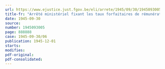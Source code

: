```yaml
---
url: https://www.ejustice.just.fgov.be/eli/arrete/1945/09/30/1945093005/justel
title-fr: "Arrêté ministériel fixant les taux forfaitaires de rémunération sur base desquels sont calculées les cotisations prévues à l'article 3 de l'arrêté-loi du 28 décembre 1944, concernant la sécurité sociale des travailleurs, en ce qui concerne les employeurs et les travailleurs rémunérés au pourboire, qui relèvent de l'industrie hôtelière (abrogé par AM 28-03-1951, art. 3)"
date: 1945-09-30
source:
number: 1945093005
page: 888888
case: 1945-09-30/06
publication: 1945-12-01
starts:
modifies:
pdf-original:
pdf-consolidated:
---
```


